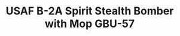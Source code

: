 ---
layout: product
title: "USAF B-2A Spirit Stealth Bomber with Mop GBU-57"
price: "14000" 
desc: "Maketa"
img_path: "/assets/img/UA72206.webp"
brand: "N/A"
available: false
special_offer: false
new: false
soon: false
cat: "010000"
subcat: "013300"
subsubcat: "0N/A"
sifra: "UA72206"
popular: false
---